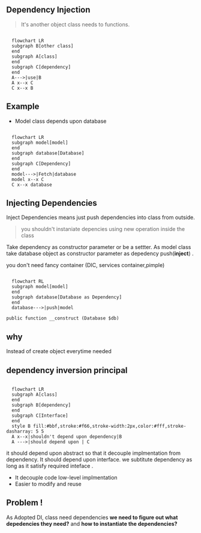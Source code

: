 ## Dependency Injection

> It's another object class needs to functions. 

```mermaid

  flowchart LR
  subgraph B[other class]
  end
  subgraph A[class]
  end
  subgraph C[dependency]
  end
  A--->|use|B
  A x--x C
  C x--x B
```

## Example 

- Model  class depends upon database 

```mermaid

  flowchart LR
  subgraph model[model]
  end
  subgraph database[Database]
  end
  subgraph C[Dependency]
  end
  model--->|Fetch|database
  model x--x C
  C x--x database
```

## Injecting Dependencies

Inject Dependencies means just push dependencies into class from outside. 

> you shouldn't instaniate depencies using new operation inside the class

Take dependency as constructor parameter or be a settter. As model class take database object as constructor parameter as depedency push(**inject**) .

you don't need fancy container (DIC, services container,pimple) 

```mermaid

  flowchart RL
  subgraph model[model]
  end
  subgraph database[Database as Dependency]
  end
  database--->|push|model
```
```public function __construct (Database $db)```

## why

Instead of create object everytime needed 

## dependency inversion principal

```mermaid

  flowchart LR
  subgraph A[class]
  end
  subgraph B[dependency]
  end
  subgraph C[Interface]
  end
  style B fill:#bbf,stroke:#f66,stroke-width:2px,color:#fff,stroke-dasharray: 5 5
  A x--x|shouldn't depend upon dependency|B
  A --->|should depend upon | C
```
it should depend upon abstract so that it decouple implmentation from dependency. It should depend upon interface.
we subtitute dependency as long as it satisfy required inteface . 

- It decouple code low-level implmentation
- Easier to modify and reuse

## Problem !

As Adopted DI, class need dependencies **we need to figure out what depedencies they need?** and **how to instantiate the dependencies?**





